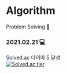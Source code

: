 # Algorithm
 Problem Solving :sunflower:


### 2021.02.21 💻

Solved.ac 다이아 5 달성 <br>
[![Solved.ac tier](http://mazassumnida.wtf/api/v2/generate_badge?boj=seuha516)](https://solved.ac/seuha516)
